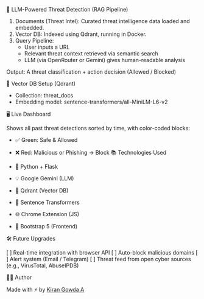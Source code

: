 
🧠 LLM-Powered Threat Detection (RAG Pipeline)

1. Documents (Threat Intel): Curated threat intelligence data loaded and embedded.
2. Vector DB: Indexed using Qdrant, running in Docker.
3. Query Pipeline:
   - User inputs a URL
   - Relevant threat context retrieved via semantic search
   - LLM (via OpenRouter or Gemini) gives human-readable analysis

Output: A threat classification + action decision (Allowed / Blocked)

💾 Vector DB Setup (Qdrant)



* Collection: threat_docs
* Embedding model: sentence-transformers/all-MiniLM-L6-v2


🖥️ Live Dashboard

Shows all past threat detections sorted by time, with color-coded blocks:

* ✅ Green: Safe & Allowed
* ❌ Red: Malicious or Phishing → Block
 📚 Technologies Used

* 🐍 Python + Flask
* 💡 Google Gemini (LLM)
* 🧠 Qdrant (Vector DB)
* 🧩 Sentence Transformers
* 🌐 Chrome Extension (JS)
* 🧪 Bootstrap 5 (Frontend)

🛠️ Future Upgrades

 [ ] Real-time integration with browser API
[ ] Auto-block malicious domains
[ ] Alert system (Email / Telegram)
[ ] Threat feed from open cyber sources (e.g., VirusTotal, AbuseIPDB)

 🧑‍💻 Author

Made with ⚡ by [Kiran Gowda A](https://github.com/Gowdakiran-ui)
